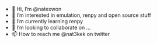 - 👋 Hi, I’m @natexwon
- 👀 I’m interested in emulation, renpy and open source stuff
- 🌱 I’m currently learning renpy
- 💞️ I’m looking to collaborate on ...
- 📫 How to reach me @nat3kek on twitter

<!---
natexwon/natexwon is a ✨ special ✨ repository because its `README.md` (this file) appears on your GitHub profile.
You can click the Preview link to take a look at your changes.
--->
